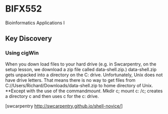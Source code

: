 # BIFX552
Bioinformatics Applications I 
## Key Discovery ##
### Using cigWin ##

When you down load files to your hard drive (e.g. in 
Swcarpentry, on the setup lesson, we download a zip file called 
data-shell.zip.)  data-shell.zip gets unpacked into a directory on the 
C: drive.  Unfortunately, Unix does not have drive letters.  That means there is no
way to get files from C://Users/Richard/Downloads/data-shell.zip to home directory of Unix.  **Except with the use of the command*mount*.  Mkdir c; mount c: /c; creates a directory c and then uses c for the c: drive.




[swcarpentry
<http://swcarpentry.github.io/shell-novice/>]
